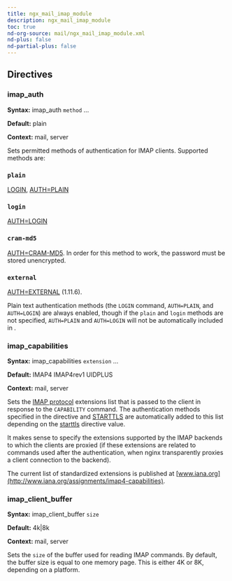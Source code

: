 ```yaml
---
title: ngx_mail_imap_module
description: ngx_mail_imap_module
toc: true
nd-org-source: mail/ngx_mail_imap_module.xml
nd-plus: false
nd-partial-plus: false
---
```



<!--
      ********************************************************************************
      🛑 WARNING: AUTOGENERATED FILE - DO NOT EDIT 🛑 This Markdown file was
      automatically generated from the source XML documentation. Any manual
      changes made directly to this file will be overwritten. To request or
      suggest changes, please edit the source XML files instead.
      https://github.com/nginx/nginx.org/tree/main/xml/en
      ********************************************************************************
      -->

## Directives

### imap_auth

**Syntax:** imap_auth `method` ...

**Default:** plain

**Context:** mail, server


Sets permitted methods of authentication for IMAP clients.
Supported methods are:


### ``plain``

[LOGIN](https://datatracker.ietf.org/doc/html/rfc3501),
[AUTH=PLAIN](https://datatracker.ietf.org/doc/html/rfc4616)


### ``login``

[AUTH=LOGIN](https://datatracker.ietf.org/doc/html/draft-murchison-sasl-login-00)


### ``cram-md5``

[AUTH=CRAM-MD5](https://datatracker.ietf.org/doc/html/rfc2195).
In order for this method to work, the password must be stored unencrypted.



### ``external``

[AUTH=EXTERNAL](https://datatracker.ietf.org/doc/html/rfc4422) (1.11.6).




Plain text authentication methods
(the `LOGIN` command, `AUTH=PLAIN`,
and `AUTH=LOGIN`) are always enabled,
though if the `plain` and `login` methods
are not specified,
`AUTH=PLAIN` and `AUTH=LOGIN`
will not be automatically included in [](#imap_capabilities).
### imap_capabilities

**Syntax:** imap_capabilities `extension` ...

**Default:** IMAP4 IMAP4rev1 UIDPLUS

**Context:** mail, server


Sets the
[IMAP protocol](https://datatracker.ietf.org/doc/html/rfc3501)
extensions list that is passed to the client in response to
the `CAPABILITY` command.
The authentication methods specified in the [](#imap_auth) directive and
[STARTTLS](https://datatracker.ietf.org/doc/html/rfc2595)
are automatically added to this list depending on the
[starttls](/nginx/module-reference/mail/ngx_mail_ssl_module#starttls) directive value.

It makes sense to specify the extensions
supported by the IMAP backends
to which the clients are proxied (if these extensions are related to commands
used after the authentication, when nginx transparently proxies a client
connection to the backend).

The current list of standardized extensions is published at
[www.iana.org](http://www.iana.org/assignments/imap4-capabilities).
### imap_client_buffer

**Syntax:** imap_client_buffer `size`

**Default:** 4k|8k

**Context:** mail, server


Sets the `size` of the buffer used for reading IMAP commands.
By default, the buffer size is equal to one memory page.
This is either 4K or 8K, depending on a platform.
